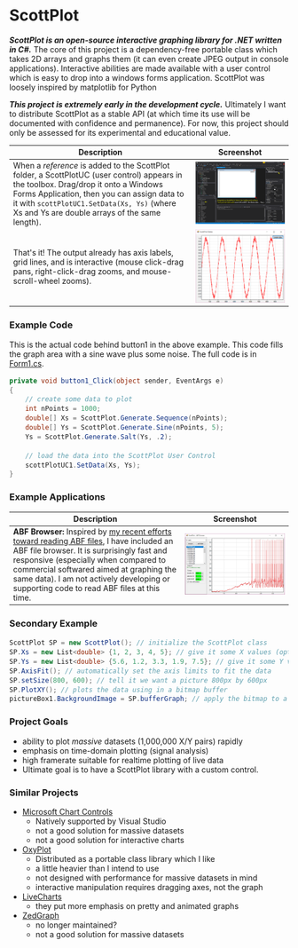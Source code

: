 # ScottPlot
***ScottPlot is an open-source interactive graphing library for .NET written in C#.*** The core of this project is a dependency-free portable class which takes 2D arrays and graphs them (it can even create JPEG output in console applications). Interactive abilities are made available with a user control which is easy to drop into a windows forms application. ScottPlot was loosely inspired by matplotlib for Python

***This project is extremely early in the development cycle.*** Ultimately I want to distribute ScottPlot as a stable API (at which time its use will be documented with confidence and permanence). For now, this project should only be assessed for its experimental and educational value.

Description | Screenshot
--- | ---
When a _reference_ is added to the ScottPlot folder, a ScottPlotUC (user control) appears in the toolbox. Drag/drop it onto a Windows Forms Application, then you can assign data to it with `scottPlotUC1.SetData(Xs, Ys)` (where Xs and Ys are double arrays of the same length). | ![](/doc/uc-usage.png)
That's it! The output already has axis labels, grid lines, and is interactive (mouse click-drag pans, right-click-drag zooms, and mouse-scroll-wheel zooms). | ![](/doc/uc-output.png)

### Example Code
This is the actual code behind button1 in the above example. This code fills the graph area with a sine wave plus some noise. The full code is in [Form1.cs](/src/examples/GUI/04%20ScottPlotUC/Form1.cs).

```C#
private void button1_Click(object sender, EventArgs e)
{
	// create some data to plot
	int nPoints = 1000;
	double[] Xs = ScottPlot.Generate.Sequence(nPoints);
	double[] Ys = ScottPlot.Generate.Sine(nPoints, 5);
	Ys = ScottPlot.Generate.Salt(Ys, .2);

	// load the data into the ScottPlot User Control
	scottPlotUC1.SetData(Xs, Ys);
}
```

### Example Applications

Description | Screenshot
--- | ---
**ABF Browser:** Inspired by [my recent efforts toward reading ABF files](https://github.com/swharden/pyABF), I have included an ABF file browser. It is surprisingly fast and responsive (especially when compared to commercial softwared aimed at graphing the same data). I am not actively developing or supporting code to read ABF files at this time. | ![](/doc/abf-browser.jpg)

### Secondary Example
```C#
ScottPlot SP = new ScottPlot(); // initialize the ScottPlot class
SP.Xs = new List<double> {1, 2, 3, 4, 5}; // give it some X values (optional)
SP.Ys = new List<double> {5.6, 1.2, 3.3, 1.9, 7.5}; // give it some Y values
SP.AxisFit(); // automatically set the axis limits to fit the data
SP.setSize(800, 600); // tell it we want a picture 800px by 600px
SP.PlotXY(); // plots the data using in a bitmap buffer
pictureBox1.BackgroundImage = SP.bufferGraph; // apply the bitmap to a picturebox
```

### Project Goals
* ability to plot _massive_ datasets (1,000,000 X/Y pairs) rapidly
* emphasis on time-domain plotting (signal analysis)
* high framerate suitable for realtime plotting of live data
* Ultimate goal is to have a ScottPlot library with a custom control.

### Similar Projects
* [Microsoft Chart Controls](https://code.msdn.microsoft.com/mschart)
  * Natively supported by Visual Studio
  * not a good solution for massive datasets
  * not a good solution for interactive charts
* [OxyPlot](http://www.oxyplot.org/)
  * Distributed as a portable class library which I like
  * a little heavier than I intend to use
  * not designed with performance for massive datasets in mind
  * interactive manipulation requires dragging axes, not the graph
* [LiveCharts](https://github.com/beto-rodriguez/Live-Charts)
  * they put more emphasis on pretty and animated graphs
* [ZedGraph](http://zedgraph.sourceforge.net/samples.html)
  * no longer maintained?
  * not a good solution for massive datasets
